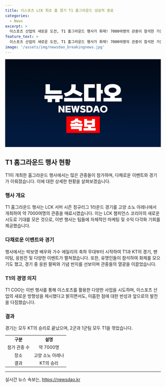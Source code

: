 ```yaml
---
title: 이스포츠 LCK 최초 홈 경기 T1 홈그라운드 성공적 종료
categories:
  - News
excerpt: >
  이스포츠 산업의 새로운 도전, T1 홈그라운드 행사가 화제! 7000여명의 관중이 참석한 가운데 KT와의 열띤 경기가 펼쳐졌고, 유명 인사들의 참여로 화제를 모았다. 행사 내에서는 다양한 응원전과 이벤트가 펼쳐지며 T1의 창단 20주년을 기념하는 다큐멘터리 공개 및 외국인 관광객을 대상으로한 소통 이벤트도 이뤄졌다. T1 COO는 웹툰, 응원, T1CON, T1 BASE CAMP, T1 멤버십 등 다양한 사업으로 이스포츠 분야를 개척 중이라며 시도한 것 중 일부를 구현하지 못했지만 이스포츠 생태계 발전을 위한 계속적인 노력을 약속했다.
feature_text: >
  이스포츠 산업의 새로운 도전, T1 홈그라운드 행사가 화제! 7000여명의 관중이 참석한 가운데 KT와의 열띤 경기가 펼쳐졌고, 유명 인사들의 참여로 화제를 모았다. 행사 내에서는 다양한 응원전과 이벤트가 펼쳐지며 T1의 창단 20주년을 기념하는 다큐멘터리 공개 및 외국인 관광객을 대상으로한 소통 이벤트도 이뤄졌다. T1 COO는 웹툰, 응원, T1CON, T1 BASE CAMP, T1 멤버십 등 다양한 사업으로 이스포츠 분야를 개척 중이라며 시도한 것 중 일부를 구현하지 못했지만 이스포츠 생태계 발전을 위한 계속적인 노력을 약속했다.
image: '/assets/img/newsdao_breakingnews.jpg'
---
```


<p><img src="/assets/img/newsdao_breakingnews.jpg" alt="firstkoreanews 속보" /></p>

<h2 data-ke-size="size26">T1 홈그라운드 행사 현황</h2>

<p data-ke-size="size16">T1이 개최한 홈그라운드 행사에서는 많은 관중들이 참가하며, 다채로운 이벤트와 경기가 이뤄졌습니다. 이에 대한 상세한 현황을 살펴보겠습니다.</p>

<h3>행사 개요</h3>

<p data-ke-size="size16">T1 홈그라운드 행사는 LCK 서머 시즌 정규리그 1라운드 경기를 고양 소노 아레나에서 개최하여 약 7000여명의 관중을 매료시켰습니다. 이는 LCK 챔피언스 코리아의 새로운 시도로 기대를 모은 것으로, 이번 행사는 팀들에 자체적인 마케팅 및 수익 다각화 기회를 제공했습니다.</p>

<h3>다채로운 이벤트와 경기</h3>

<p data-ke-size="size16">행사에서는 박보영 배우와 가수 에일리의 축하 무대부터 시작하여 T1과 KT의 경기, 팬 미팅, 응원전 및 다양한 이벤트가 펼쳐졌습니다. 또한, 유명인들이 참석하여 화제를 모으기도 했고, 경기 중 응원 팔찌와 기념 반지를 선보이며 관중들의 열광을 이끌었습니다.</p>

<h3>T1의 경영 의지</h3>

<p data-ke-size="size16">T1 COO는 이번 행사를 통해 이스포츠를 활용한 다양한 사업을 시도하며, 이스포츠 산업의 새로운 방향성을 제시했다고 밝히면서도, 미흡한 점에 대한 반성과 앞으로의 발전을 다짐했습니다.</p>

<h3>결과</h3>

<p data-ke-size="size16">경기는 모두 KT의 승리로 끝났으며, 2군과 1군팀 모두 T1을 꺾었습니다.</p>

<table>
    <tr>
        <td style="text-align: center; height: 17px;"><b>구분</b></td>
        <td style="text-align: center; height: 17px;"><b>설명</b></td>
    </tr>
    <tr>
        <td style="text-align: center; height: 17px;">참가 관중 수</td>
        <td style="text-align: center; height: 17px;">약 7000명</td>
    </tr>
    <tr>
        <td style="text-align: center; height: 17px;">장소</td>
        <td style="text-align: center; height: 17px;">고양 소노 아레나</td>
    </tr>
    <tr>
        <td style="text-align: center; height: 17px;">결과</td>
        <td style="text-align: center; height: 17px;">KT의 승리</td>
    </tr>
</table>

<p><hr></p>
실시간 뉴스 속보는, <a href="https://newsdao.kr" rel="dofollow">https://newsdao.kr</a>


